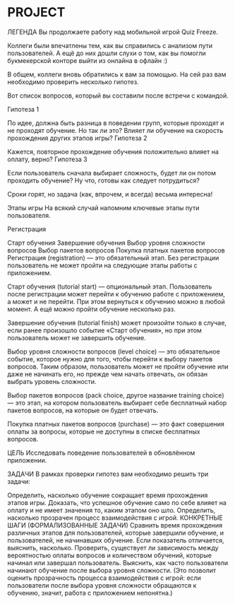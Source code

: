 # PROJECT


ЛЕГЕНДА Вы продолжаете работу над мобильной игрой Quiz Freeze.

Коллеги были впечатлены тем, как вы справились с анализом пути пользователей. А ещё до них дошли слухи о том, как вы помогли букмекерской конторе выйти из онлайна в офлайн :)

В общем, коллеги вновь обратились к вам за помощью. На сей раз вам необходимо проверить несколько гипотез.

Вот список вопросов, который вы составили после встречи с командой.

Гипотеза 1

По идее, должна быть разница в поведении групп, которые проходят и не проходят обучение. Но так ли это? Влияет ли обучение на скорость прохождения других этапов игры? Гипотеза 2

Кажется, повторное прохождение обучения положительно влияет на оплату, верно? Гипотеза 3

Если пользователь сначала выбирает сложность, будет ли он потом проходить обучение? Ну что, готовы как следует потрудиться?

Сроки горят, но задача (как, впрочем, и всегда) весьма интересна!

Этапы игры На всякий случай напомним ключевые этапы пути пользователя.

Регистрация

Старт обучения Завершение обучения Выбор уровня сложности вопросов Выбор пакетов вопросов Покупка платных пакетов вопросов Регистрация (registration) — это обязательный этап. Без регистрации пользователь не может пройти на следующие этапы работы с приложением.

Старт обучения (tutorial start) — опциональный этап. Пользователь после регистрации может перейти к обучению работе с приложением, а может и не перейти. При этом вернуться к обучению можно в любой момент. А ещё можно пройти обучение несколько раз.

Завершение обучения (tutorial finish) может произойти только в случае, если ранее произошло событие «Старт обучения», но при этом пользователь может не завершить обучение.

Выбор уровня сложности вопросов (level choice) — это обязательное событие, которое нужно для того, чтобы перейти к выбору пакетов вопросов. Таким образом, пользователь может не пройти обучение или даже не начинать его, но прежде чем начать отвечать, он обязан выбрать уровень сложности.

Выбор пакетов вопросов (pack choice, другое название training choice) — это этап, на котором пользователь выбирает себе бесплатный набор пакетов вопросов, на которые он будет отвечать.

Покупка платных пакетов вопросов (purchase) — это факт совершения оплаты за вопросы, которые не доступны в списке бесплатных вопросов.

ЦЕЛЬ Исследовать поведение пользователей в обновлённом приложении.

ЗАДАЧИ В рамках проверки гипотез вам необходимо решить три задачи:

Определить, насколько обучение сокращает время прохождения этапов игры. Доказать, что успешное обучение само по себе влияет на оплату и не имеет значения то, каким этапом оно шло. Определить, насколько прозрачен процесс взаимодействия с игрой. КОНКРЕТНЫЕ ШАГИ (ФОРМАЛИЗОВАННЫЕ ЗАДАЧИ) Сравнить время прохождения различных этапов для пользователей, которые завершили обучение, и пользователей, не начинавших обучение. Если показатель отличается, выяснить, насколько. Проверить, существует ли зависимость между вероятностью оплаты вопросов и количеством обучений, которые начинал или завершал пользователь. Выяснить, как часто пользователи начинают обучение после выбора уровня сложности. (Это позволит оценить прозрачность процесса взаимодействия с игрой: если пользователи после выбора уровня сложности обращаются к обучению, значит, работа с приложением непонятна.)
